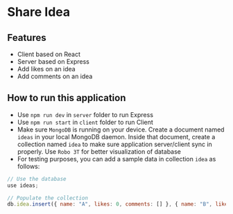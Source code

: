# Share Idea

## Features

- Client based on React
- Server based on Express
- Add likes on an idea
- Add comments on an idea

## How to run this application

- Use `npm run dev` in `server` folder to run Express
- Use `npm run start` in `client` folder to run Client
- Make sure `MongoDB` is running on your device. Create a document named `ideas` in your local MongoDB daemon. Inside that document, create a collection named `idea` to make sure application server/client sync in properly. Use `Robo 3T` for better visualization of database
- For testing purposes, you can add a sample data in collection `idea` as follows:

```javascript
// Use the database
use ideas;

// Populate the collection
db.idea.insert({ name: "A", likes: 0, comments: [] }, { name: "B", likes: 1, comments: [ { username: "Joe", message: "Testing" } ] })
```
